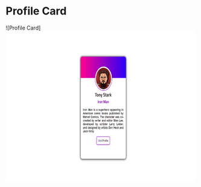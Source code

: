 # Profile Card

![Profile Card] <img src="screenshot/Screenshot (144).png" height= "400" width="600"/>
